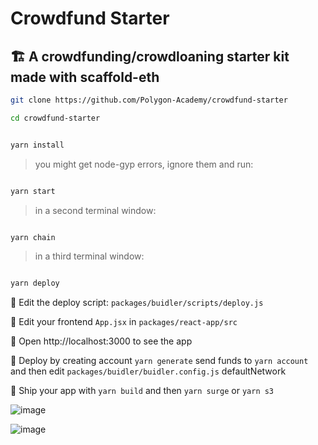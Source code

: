 # Crowdfund Starter
## 🏗 A crowdfunding/crowdloaning starter kit made with scaffold-eth


```bash
git clone https://github.com/Polygon-Academy/crowdfund-starter

cd crowdfund-starter
```

```bash

yarn install

```

> you might get node-gyp errors, ignore them and run:

```bash

yarn start

```

> in a second terminal window:

```bash

yarn chain

```

> in a third terminal window:

```bash

yarn deploy

```

🔏 Edit the deploy script: `packages/buidler/scripts/deploy.js`

📝 Edit your frontend `App.jsx` in `packages/react-app/src`

📱 Open http://localhost:3000 to see the app

📡 Deploy by creating account `yarn generate` send funds to `yarn account` and then edit `packages/buidler/buidler.config.js` defaultNetwork

🚢 Ship your app with `yarn build` and then `yarn surge` or `yarn s3`


![image](https://user-images.githubusercontent.com/2653167/98257948-85038a80-1f3d-11eb-8cfc-1fc9f89104ac.png)



![image](https://user-images.githubusercontent.com/2653167/98258057-a2385900-1f3d-11eb-9cc0-ad50621fbc58.png)

